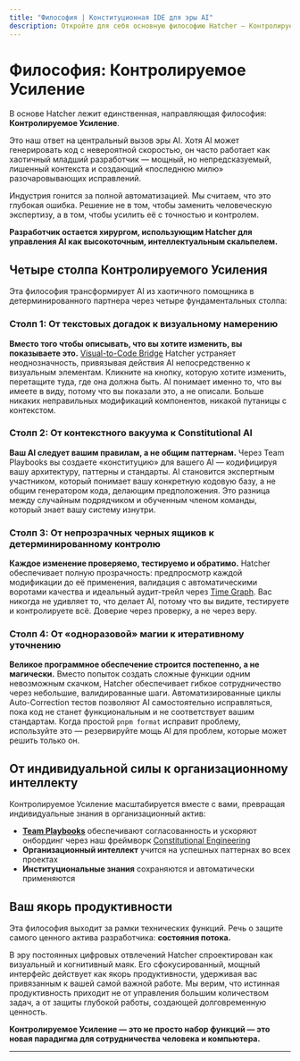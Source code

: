 ```yaml
---
title: "Философия | Конституционная IDE для эры AI"
description: Откройте для себя основную философию Hatcher — Контролируемое Усиление. Узнайте, как наша Конституционная IDE обеспечивает иммунную систему для эры AI, усиливая экспертизу разработчиков без ущерба для контроля.
---
```


# Философия: Контролируемое Усиление

В основе Hatcher лежит единственная, направляющая философия: **Контролируемое Усиление**.

Это наш ответ на центральный вызов эры AI. Хотя AI может генерировать код с невероятной скоростью, он часто работает как хаотичный младший разработчик — мощный, но непредсказуемый, лишенный контекста и создающий «последнюю милю» разочаровывающих исправлений.

Индустрия гонится за полной автоматизацией. Мы считаем, что это глубокая ошибка. Решение не в том, чтобы заменить человеческую экспертизу, а в том, чтобы усилить её с точностью и контролем.

**Разработчик остается хирургом, использующим Hatcher для управления AI как высокоточным, интеллектуальным скальпелем.**

## Четыре столпа Контролируемого Усиления

Эта философия трансформирует AI из хаотичного помощника в детерминированного партнера через четыре фундаментальных столпа:

### Столп 1: От текстовых догадок к визуальному намерению

**Вместо того чтобы описывать, что вы хотите изменить, вы показываете это.** [Visual-to-Code Bridge](/ru/visual-to-code) Hatcher устраняет неоднозначность, привязывая действия AI непосредственно к визуальным элементам. Кликните на кнопку, которую хотите изменить, перетащите туда, где она должна быть. AI понимает именно то, что вы имеете в виду, потому что вы показали это, а не описали. Больше никаких неправильных модификаций компонентов, никакой путаницы с контекстом.

### Столп 2: От контекстного вакуума к Constitutional AI

**Ваш AI следует вашим правилам, а не общим паттернам.** Через Team Playbooks вы создаете «конституцию» для вашего AI — кодифицируя вашу архитектуру, паттерны и стандарты. AI становится экспертным участником, который понимает вашу конкретную кодовую базу, а не общим генератором кода, делающим предположения. Это разница между случайным подрядчиком и обученным членом команды, который знает вашу систему изнутри.

### Столп 3: От непрозрачных черных ящиков к детерминированному контролю

**Каждое изменение проверяемо, тестируемо и обратимо.** Hatcher обеспечивает полную прозрачность: предпросмотр каждой модификации до её применения, валидация с автоматическими воротами качества и идеальный аудит-трейл через [Time Graph](/ru/pillars-time-graph). Вас никогда не удивляет то, что делает AI, потому что вы видите, тестируете и контролируете всё. Доверие через проверку, а не через веру.

### Столп 4: От «одноразовой» магии к итеративному уточнению

**Великое программное обеспечение строится постепенно, а не магически.** Вместо попыток создать сложные функции одним невозможным скачком, Hatcher обеспечивает гибкое сотрудничество через небольшие, валидированные шаги. Автоматизированные циклы Auto-Correction тестов позволяют AI самостоятельно исправляться, пока код не станет функциональным и не соответствует вашим стандартам. Когда простой `pnpm format` исправит проблему, используйте это — резервируйте мощь AI для проблем, которые может решить только он.

## От индивидуальной силы к организационному интеллекту

Контролируемое Усиление масштабируется вместе с вами, превращая индивидуальные знания в организационный актив:

- **[Team Playbooks](/ru/playbooks-system)** обеспечивают согласованность и ускоряют онбординг через наш фреймворк [Constitutional Engineering](/ru/constitutional-engineering)
- **Организационный интеллект** учится на успешных паттернах во всех проектах
- **Институциональные знания** сохраняются и автоматически применяются

## Ваш якорь продуктивности

Эта философия выходит за рамки технических функций. Речь о защите самого ценного актива разработчика: **состояния потока.**

В эру постоянных цифровых отвлечений Hatcher спроектирован как визуальный и когнитивный маяк. Его сфокусированный, мощный интерфейс действует как якорь продуктивности, удерживая вас привязанным к вашей самой важной работе. Мы верим, что истинная продуктивность приходит не от управления большим количеством задач, а от защиты глубокой работы, создающей долговременную ценность.

**Контролируемое Усиление — это не просто набор функций — это новая парадигма для сотрудничества человека и компьютера.**

---

<PhilosophyCTA />
